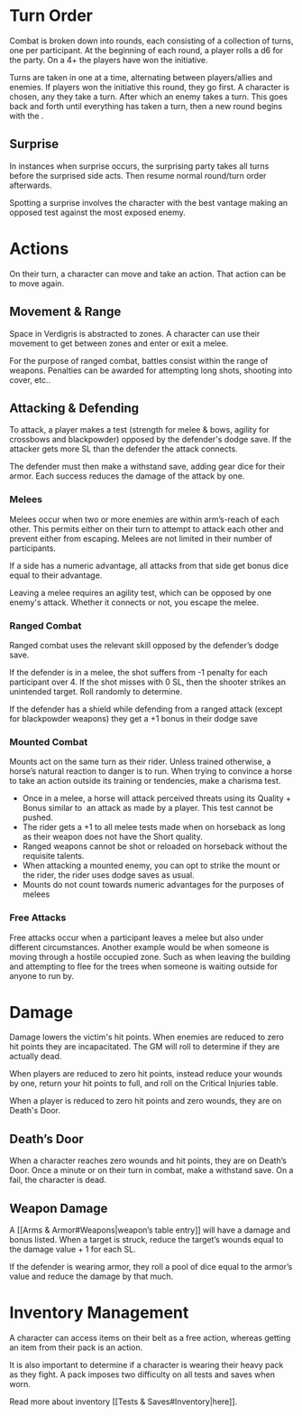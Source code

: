 # Turn Order
Combat is broken down into rounds, each consisting of a collection of turns, one per participant. At the beginning of each round, a player rolls a d6 for the party. On a 4+ the players have won the initiative.

Turns are taken in one at a time, alternating between players/allies and enemies. If players won the initiative this round, they go first. A character is chosen, any they take a turn. After which an enemy takes a turn. This goes back and forth until everything has taken a turn, then a new round begins with the . 
## Surprise
In instances when surprise occurs, the surprising party takes all turns before the surprised side acts. Then resume normal round/turn order afterwards.

Spotting a surprise involves the character with the best vantage making an opposed test against the most exposed enemy.
# Actions
On their turn, a character can move and take an action. That action can be to move again.
## Movement & Range
Space in Verdigris is abstracted to zones. A character can use their movement to get between zones and enter or exit a melee. 

For the purpose of ranged combat, battles consist within the range of weapons. Penalties can be awarded for attempting long shots, shooting into cover, etc..
## Attacking & Defending
To attack, a player makes a test (strength for melee & bows, agility for crossbows and blackpowder) opposed by the defender's dodge save. If the attacker gets more SL than the defender the attack connects. 

The defender must then make a withstand save, adding gear dice for their armor. Each success reduces the damage of the attack by one. 
### Melees
Melees occur when two or more enemies are within arm’s-reach of each other. This permits either on their turn to attempt to attack each other and prevent either from escaping. Melees are not limited in their number of participants.

If a side has a numeric advantage, all attacks from that side get bonus dice equal to their advantage.

Leaving a melee requires an agility test, which can be opposed by one enemy's attack. Whether it connects or not, you escape the melee. 
### Ranged Combat
Ranged combat uses the relevant skill opposed by the defender’s dodge save.

If the defender is in a melee, the shot suffers from -1 penalty for each participant over 4. If the shot misses with 0 SL, then the shooter strikes an unintended target. Roll randomly to determine.

If the defender has a shield while defending from a ranged attack (except for blackpowder weapons) they get a +1 bonus in their dodge save
### Mounted Combat
Mounts act on the same turn as their rider. Unless trained otherwise, a horse’s natural reaction to danger is to run. When trying to convince a horse to take an action outside its training or tendencies, make a charisma test. 
+ Once in a melee, a horse will attack perceived threats using its Quality + Bonus similar to  an attack as made by a player. This test cannot be pushed.
+ The rider gets a +1 to all melee tests made when on horseback as long as their weapon does not have the Short quality.
+ Ranged weapons cannot be shot or reloaded on horseback without the requisite talents.
+ When attacking a mounted enemy, you can opt to strike the mount or the rider, the rider uses dodge saves as usual.
+ Mounts do not count towards numeric advantages for the purposes of melees
### Free Attacks
Free attacks occur when a participant leaves a melee but also under different circumstances. Another example would be when someone is moving through a hostile occupied zone. Such as when leaving the building and attempting to flee for the trees when someone is waiting outside for anyone to run by.
# Damage
Damage lowers the victim's hit points. When enemies are reduced to zero hit points they are incapacitated. The GM will roll to determine if they are actually dead.

When players are reduced to zero hit points, instead reduce your wounds by one, return your hit points to full, and roll on the Critical Injuries table.

When a player is reduced to zero hit points and zero wounds, they are on Death's Door.
## Death’s Door
When a character reaches zero wounds and hit points, they are on Death’s Door. Once a minute or on their turn in combat, make a withstand save. On a fail, the character is dead. 
## Weapon Damage
A [[Arms & Armor#Weapons|weapon’s table entry]] will have a damage and bonus listed. When a target is struck, reduce the target’s wounds equal to the damage value + 1 for each SL. 

If the defender is wearing armor, they roll a pool of dice equal to the armor’s value and reduce the damage by that much. 
# Inventory Management
A character can access items on their belt as a free action, whereas getting an item from their pack is an action.

It is also important to determine if a character is wearing their heavy pack as they fight. A pack imposes two difficulty on all tests and saves when worn.

Read more about inventory [[Tests & Saves#Inventory|here]].